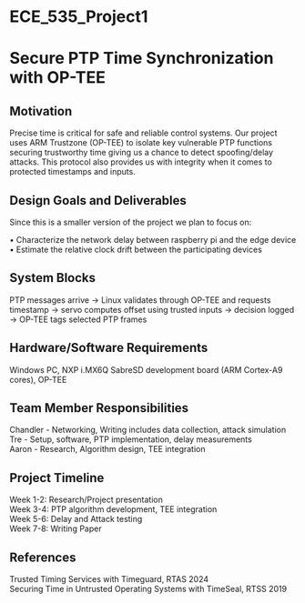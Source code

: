 # ECE_535_Project1
# Secure PTP Time Synchronization with OP-TEE

## Motivation
Precise time is critical for safe and reliable control systems. Our project uses ARM Trustzone (OP-TEE) to isolate key vulnerable PTP functions securing trustworthy time giving us a chance to detect spoofing/delay attacks. This protocol also provides us with integrity when it comes to protected timestamps and inputs.

## Design Goals and Deliverables

Since this is a smaller version of the project we plan to focus on:

• Characterize the network delay between raspberry pi and the edge device  
• Estimate the relative clock drift between the participating devices

## System Blocks

PTP messages arrive → Linux validates through OP-TEE and requests timestamp → servo computes offset using trusted inputs → decision logged → OP-TEE tags selected PTP frames

## Hardware/Software Requirements

Windows PC, NXP i.MX6Q SabreSD development board (ARM Cortex-A9 cores), OP-TEE

## Team Member Responsibilities

Chandler - Networking, Writing includes data collection, attack simulation  
Tre - Setup, software, PTP implementation, delay measurements  
Aaron - Research, Algorithm design, TEE integration

## Project Timeline

Week 1-2: Research/Project presentation  
Week 3-4: PTP algorithm development, TEE integration  
Week 5-6: Delay and Attack testing  
Week 7-8: Writing Paper

## References

Trusted Timing Services with Timeguard, RTAS 2024  
Securing Time in Untrusted Operating Systems with TimeSeal, RTSS 2019

